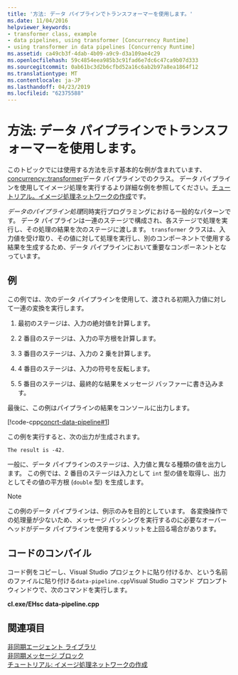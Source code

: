 ```yaml
---
title: '方法: データ パイプラインでトランスフォーマーを使用します。'
ms.date: 11/04/2016
helpviewer_keywords:
- transformer class, example
- data pipelines, using transformer [Concurrency Runtime]
- using transformer in data pipelines [Concurrency Runtime]
ms.assetid: ca49cb3f-4dab-4b09-a9c9-d3a109ae4c29
ms.openlocfilehash: 59c4854eea985b3c91fad6e7dc6c47ca9b07d333
ms.sourcegitcommit: 0ab61bc3d2b6cfbd52a16c6ab2b97a8ea1864f12
ms.translationtype: MT
ms.contentlocale: ja-JP
ms.lasthandoff: 04/23/2019
ms.locfileid: "62375588"
---
```

# <a name="how-to-use-transformer-in-a-data-pipeline"></a>方法: データ パイプラインでトランスフォーマーを使用します。

このトピックでには使用する方法を示す基本的な例が含まれています、 [concurrency::transformer](../../parallel/concrt/reference/transformer-class.md)データ パイプラインでのクラス。 データ パイプラインを使用してイメージ処理を実行するより詳細な例を参照してください。[チュートリアル。イメージ処理ネットワークの作成](../../parallel/concrt/walkthrough-creating-an-image-processing-network.md)です。

*データのパイプライン処理*同時実行プログラミングにおける一般的なパターンです。 データ パイプラインは一連のステージで構成され、各ステージで処理を実行し、その処理の結果を次のステージに渡します。 `transformer` クラスは、入力値を受け取り、その値に対して処理を実行し、別のコンポーネントで使用する結果を生成するため、データ パイプラインにおいて重要なコンポーネントとなっています。

## <a name="example"></a>例

この例では、次のデータ パイプラインを使用して、渡される初期入力値に対して一連の変換を実行します。

1. 最初のステージは、入力の絶対値を計算します。

1. 2 番目のステージは、入力の平方根を計算します。

1. 3 番目のステージは、入力の 2 乗を計算します。

1. 4 番目のステージは、入力の符号を反転します。

1. 5 番目のステージは、最終的な結果をメッセージ バッファーに書き込みます。

最後に、この例はパイプラインの結果をコンソールに出力します。

[!code-cpp[concrt-data-pipeline#1](../../parallel/concrt/codesnippet/cpp/how-to-use-transformer-in-a-data-pipeline_1.cpp)]

この例を実行すると、次の出力が生成されます。

```Output
The result is -42.
```

一般に、データ パイプラインのステージは、入力値と異なる種類の値を出力します。 この例では、2 番目のステージは入力として `int` 型の値を取得し、出力としてその値の平方根 (`double` 型) を生成します。

> [!NOTE]
>  この例のデータ パイプラインは、例示のみを目的としています。 各変換操作での処理量が少ないため、メッセージ パッシングを実行するのに必要なオーバーヘッドがデータ パイプラインを使用するメリットを上回る場合があります。

## <a name="compiling-the-code"></a>コードのコンパイル

コード例をコピーし、Visual Studio プロジェクトに貼り付けるか、という名前のファイルに貼り付ける`data-pipeline.cpp`Visual Studio コマンド プロンプト ウィンドウで、次のコマンドを実行します。

**cl.exe/EHsc data-pipeline.cpp**

## <a name="see-also"></a>関連項目

[非同期エージェント ライブラリ](../../parallel/concrt/asynchronous-agents-library.md)<br/>
[非同期メッセージ ブロック](../../parallel/concrt/asynchronous-message-blocks.md)<br/>
[チュートリアル: イメージ処理ネットワークの作成](../../parallel/concrt/walkthrough-creating-an-image-processing-network.md)
